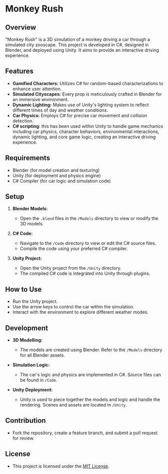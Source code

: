 
# Monkey Rush

## Overview
"Monkey Rush" is a 3D simulation of a monkey driving a car through a simulated city zooscape. This project is developed in C#, designed in Blender, and deployed using Unity. It aims to provide an interactive driving experience.

## Features
- **Gamified Characters:** Utilizes C# for random-based characterizations to enhance user attention.
- **Simulated Cityscapes:** Every prop is meticulously crafted in Blender for an immersive environment.
- **Dynamic Lighting:** Makes use of Unity's lighting system to reflect different times of day and weather conditions.
- **Car Physics:** Employs C# for precise car movement and collision detection.
- **C# scripting**: this has been used within Unity to handle game mechanics including car physics, character behaviors, environmental interactions, dynamic lighting, and core game logic, creating an interactive driving experience.

## Requirements
- Blender (for model creation and texturing)
- Unity (for deployment and physics engine)
- C# Compiler (for car logic and simulation code)

## Setup
1. **Blender Models:**
   - Open the `.blend` files in the `/Models` directory to view or modify the 3D models.

2. **C# Code:**
   - Navigate to the `/Code` directory to view or edit the C# source files.
   - Compile the code using your preferred C# compiler.

3. **Unity Project:**
   - Open the Unity project from the `/Unity` directory.
   - The compiled C# code is integrated into Unity through plugins.

## How to Use
- Run the Unity project.
- Use the arrow keys to control the car within the simulation.
- Interact with the environment to explore different weather modes.

## Development
- **3D Modelling:**
  - The models are created using Blender. Refer to the `/Models` directory for all Blender assets.

- **Simulation Logic:**
  - The car's logic and physics are implemented in C#. Source files can be found in `/Code`.

- **Unity Deployment:**
  - Unity is used to piece together the models and logic and handle the rendering. Scenes and assets are located in `/Unity`.

## Contribution
- Fork the repository, create a feature branch, and submit a pull request for review.

## License
- This project is licensed under the [MIT License](LICENSE.md).



